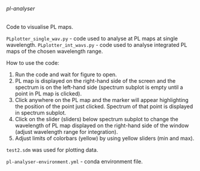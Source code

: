 ###### pl-analyser

Code to visualise PL maps.

`PLplotter_single_wav.py` - code used to analyse at PL maps at single wavelength.
`PLplotter_int_wavs.py` - code used to analyse integrated PL maps of the chosen wavelength range.

How to use the code:
1. Run the code and wait for figure to open.
2. PL map is displayed on the right-hand side of the screen and the spectrum is on the left-hand side (spectrum subplot is empty until a point in PL map is clicked).
3. Click anywhere on the PL map and the marker will appear highlighting the position of the point just clicked. Spectrum of that point is displayed in spectrum subplot.
4. Click on the slider (sliders) below spectrum subplot to change the wavelength of PL map displayed on the right-hand side of the window (adjust wavelength range for integration).
5. Adjust limits of colorbars (yellow) by using yellow sliders (min and max).

`test2.sdm` was used for plotting data.

`pl-analyser-environment.yml` - conda environment file.

